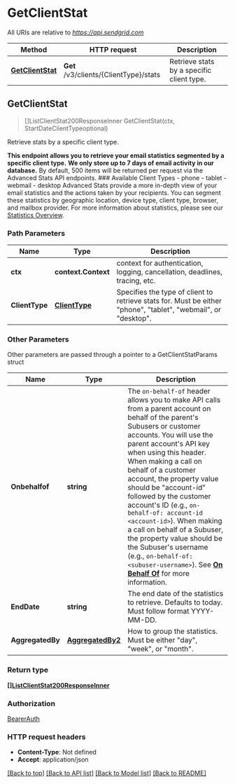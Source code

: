 # GetClientStat

All URIs are relative to *https://api.sendgrid.com*

Method | HTTP request | Description
------------- | ------------- | -------------
[**GetClientStat**](GetClientStat.md#GetClientStat) | **Get** /v3/clients/{ClientType}/stats | Retrieve stats by a specific client type.



## GetClientStat

> []ListClientStat200ResponseInner GetClientStat(ctx, StartDateClientTypeoptional)

Retrieve stats by a specific client type.

**This endpoint allows you to retrieve your email statistics segmented by a specific client type.**  **We only store up to 7 days of email activity in our database.** By default, 500 items will be returned per request via the Advanced Stats API endpoints.  ### Available Client Types - phone - tablet - webmail - desktop  Advanced Stats provide a more in-depth view of your email statistics and the actions taken by your recipients. You can segment these statistics by geographic location, device type, client type, browser, and mailbox provider. For more information about statistics, please see our [Statistics Overview](https://sendgrid.com/docs/ui/analytics-and-reporting/stats-overview/).

### Path Parameters


Name | Type | Description
------------- | ------------- | -------------
**ctx** | **context.Context** | context for authentication, logging, cancellation, deadlines, tracing, etc.
**ClientType** | [**ClientType**](ClientType.md) | Specifies the type of client to retrieve stats for. Must be either \"phone\", \"tablet\", \"webmail\", or \"desktop\".

### Other Parameters

Other parameters are passed through a pointer to a GetClientStatParams struct


Name | Type | Description
------------- | ------------- | -------------
**Onbehalfof** | **string** | The `on-behalf-of` header allows you to make API calls from a parent account on behalf of the parent's Subusers or customer accounts. You will use the parent account's API key when using this header. When making a call on behalf of a customer account, the property value should be \"account-id\" followed by the customer account's ID (e.g., `on-behalf-of: account-id <account-id>`). When making a call on behalf of a Subuser, the property value should be the Subuser's username (e.g., `on-behalf-of: <subuser-username>`). See [**On Behalf Of**](https://docs.sendgrid.com/api-reference/how-to-use-the-sendgrid-v3-api/on-behalf-of) for more information.
**EndDate** | **string** | The end date of the statistics to retrieve. Defaults to today. Must follow format YYYY-MM-DD.
**AggregatedBy** | [**AggregatedBy2**](AggregatedBy2AggregatedBy2.md) | How to group the statistics. Must be either \"day\", \"week\", or \"month\".

### Return type

[**[]ListClientStat200ResponseInner**](ListClientStat200ResponseInner.md)

### Authorization

[BearerAuth](../README.md#BearerAuth)

### HTTP request headers

- **Content-Type**: Not defined
- **Accept**: application/json

[[Back to top]](#) [[Back to API list]](../README.md#documentation-for-api-endpoints)
[[Back to Model list]](../README.md#documentation-for-models)
[[Back to README]](../README.md)

